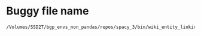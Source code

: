 # Buggy file name

```text
/Volumes/SSD2T/bgp_envs_non_pandas/repos/spacy_3/bin/wiki_entity_linking/wikipedia_processor.py
```
